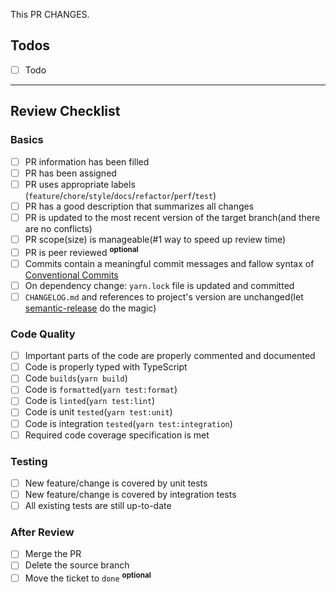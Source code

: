 This PR CHANGES.

## Todos

- [ ] Todo

---

## Review Checklist

### Basics

- [ ] PR information has been filled
- [ ] PR has been assigned
- [ ] PR uses appropriate labels (`feature`/`chore`/`style`/`docs`/`refactor`/`perf`/`test`)
- [ ] PR has a good description that summarizes all changes
- [ ] PR is updated to the most recent version of the target branch(and there are no conflicts)
- [ ] PR scope(size) is manageable(#1 way to speed up review time)
- [ ] PR is peer reviewed <sup>**optional**</sup>
- [ ] Commits contain a meaningful commit messages and fallow syntax of [Conventional Commits](http://www.conventionalcommits.org/)
- [ ] On dependency change: `yarn.lock` file is updated and committed
- [ ] `CHANGELOG.md` and references to project's version are unchanged(let [semantic-release](https://github.com/semantic-release/semantic-release) do the magic)

### Code Quality

- [ ] Important parts of the code are properly commented and documented
- [ ] Code is properly typed with TypeScript
- [ ] Code `builds`(`yarn build`)
- [ ] Code is `formatted`(`yarn test:format`)
- [ ] Code is `linted`(`yarn test:lint`)
- [ ] Code is unit `tested`(`yarn test:unit`)
- [ ] Code is integration `tested`(`yarn test:integration`)
- [ ] Required code coverage specification is met

### Testing

- [ ] New feature/change is covered by unit tests
- [ ] New feature/change is covered by integration tests
- [ ] All existing tests are still up-to-date

### After Review

- [ ] Merge the PR
- [ ] Delete the source branch
- [ ] Move the ticket to `done` <sup>**optional**</sup>
